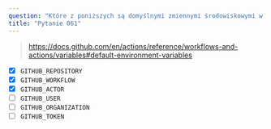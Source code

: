 ```yaml
---
question: "Które z poniższych są domyślnymi zmiennymi środowiskowymi w GitHub Actions? (Wybierz trzy.)"
title: "Pytanie 061"
---
```



> https://docs.github.com/en/actions/reference/workflows-and-actions/variables#default-environment-variables

- [x] `GITHUB_REPOSITORY`
- [x] `GITHUB_WORKFLOW`
- [x] `GITHUB_ACTOR`
- [ ] `GITHUB_USER`
- [ ] `GITHUB_ORGANIZATION`
- [ ] `GITHUB_TOKEN`
